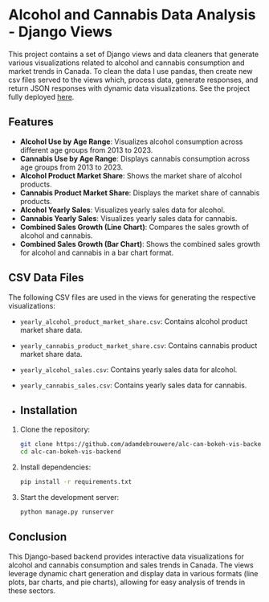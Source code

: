 # Alcohol and Cannabis Data Analysis - Django Views

This project contains a set of Django views and data cleaners that generate various visualizations related to alcohol and cannabis consumption and market trends in Canada. To clean the data I use pandas, then create new csv files served to the views which, process data, generate responses, and return JSON responses with dynamic data visualizations. See the project fully deployed [here](https://alc-can-market-analysis.netlify.app/).

## Features

- **Alcohol Use by Age Range**: Visualizes alcohol consumption across different age groups from 2013 to 2023.
- **Cannabis Use by Age Range**: Displays cannabis consumption across age groups from 2013 to 2023.
- **Alcohol Product Market Share**: Shows the market share of alcohol products.
- **Cannabis Product Market Share**: Displays the market share of cannabis products.
- **Alcohol Yearly Sales**: Visualizes yearly sales data for alcohol.
- **Cannabis Yearly Sales**: Visualizes yearly sales data for cannabis.
- **Combined Sales Growth (Line Chart)**: Compares the sales growth of alcohol and cannabis.
- **Combined Sales Growth (Bar Chart)**: Shows the combined sales growth for alcohol and cannabis in a bar chart format.

## CSV Data Files

The following CSV files are used in the views for generating the respective visualizations:

- `yearly_alcohol_product_market_share.csv`: Contains alcohol product market share data.
- `yearly_cannabis_product_market_share.csv`: Contains cannabis product market share data.
- `yearly_alcohol_sales.csv`: Contains yearly sales data for alcohol.
- `yearly_cannabis_sales.csv`: Contains yearly sales data for cannabis.

- ## Installation

1. Clone the repository:

    ```bash
    git clone https://github.com/adamdebrouwere/alc-can-bokeh-vis-backend.git
    cd alc-can-bokeh-vis-backend
    ```

2. Install dependencies:

    ```bash
    pip install -r requirements.txt
    ```

3. Start the development server:

    ```bash
    python manage.py runserver
    ```

## Conclusion

This Django-based backend provides interactive data visualizations for alcohol and cannabis consumption and sales trends in Canada. The views leverage dynamic chart generation and display data in various formats (line plots, bar charts, and pie charts), allowing for easy analysis of trends in these sectors.

